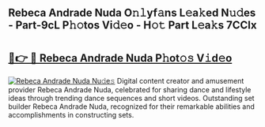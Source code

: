 ## Rebeca Andrade Nuda O𝚗𝚕yf𝚊ns L𝚎a𝚔ed N𝚞𝚍es - Part-9cL P𝚑𝚘tos Vi𝚍𝚎o - H𝚘𝚝 Part L𝚎a𝚔s 7CCIx

# <h2><a href="http://kf0zdg1.oniu.top/?m=Rebeca+Andrade+Nuda">🔗👉 🔴 Rebeca Andrade Nuda P𝚑ot𝚘𝚜 V𝚒d𝚎o</a></h2>

[![Rebeca Andrade Nuda Nu𝚍e𝚜](https://i.imgur.com/0qMVB7G.gif)](http://kf0zdg1.oniu.top/?m=Rebeca+Andrade+Nuda)
Digital content creator and amusement provider Rebeca Andrade Nuda, celebrated for sharing dance and lifestyle ideas through trending dance sequences and short videos. Outstanding set builder Rebeca Andrade Nuda, recognized for their remarkable abilities and accomplishments in constructing sets.  
